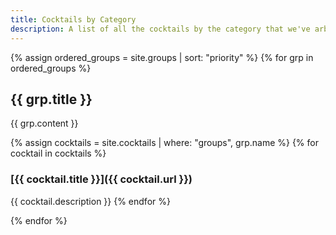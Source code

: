 ```yaml
---
title: Cocktails by Category
description: A list of all the cocktails by the category that we've arbitrarily created and put them into.
---
```


<link rel="stylesheet" href="/css/overrides.css" />

{% assign ordered_groups = site.groups | sort: "priority" %}
{% for grp in ordered_groups %}

## {{ grp.title }}

{{ grp.content }}

{% assign cocktails = site.cocktails | where: "groups", grp.name %}
{% for cocktail in cocktails %}
### [{{ cocktail.title }}]({{ cocktail.url }})

{{ cocktail.description }}
{% endfor %}

<div class="group-sep"></div>

{% endfor %}
